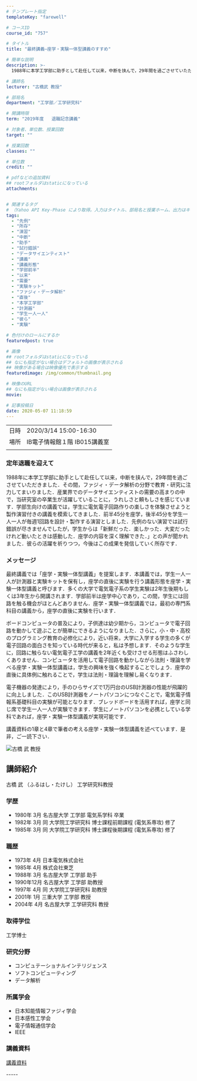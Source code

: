 ```yaml
---
# テンプレート指定
templateKey: "farewell"

# コースID
course_id: "757"

# タイトル
title: "最終講義―座学・実験一体型講義のすすめ"

# 簡単な説明
description: >-
  1988年に本学工学部に助手として赴任して以来，中断を挟んで，29年間を過ごさせていただきました．その間，ファジィ・データ解析の分野で教育・研究に注力してまいりました．産業界でのデータサイエンティストの需要の高まりの中で，当研究室の卒業生が活躍していることに，うれしさと頼もしさを感じています．学部生向けの講義では，学生に電気電子回路作りの楽しさを体験させようと製作演習付きの講義を模索してきました ....

# 講師名
lecturer: "古橋武 教授"

# 部局名
department: "工学部／工学研究科"

# 開講時限
term: "2019年度	退職記念講義"

# 対象者、単位数、授業回数
target: ""

# 授業回数
classes: ""

# 単位数
credit: ""

# pdfなどの追加資料
## rootフォルダはstaticになっている
attachments:


# 関連するタグ
# （Yahoo API Key-Phase により取得。入力はタイトル、部局名と授業ホーム、出力はキーフレーズ（tags））
tags:
  - "先例"
  - "所存"
  - "演習"
  - "中断"
  - "助手"
  - "試行錯誤"
  - "データサイエンティスト"
  - "講義"
  - "講義形態"
  - "学部前半"
  - "以来"
  - "需要"
  - "実験キット"
  - "ファジィ・データ解析"
  - "直後"
  - "本学工学部"
  - "計測器"
  - "学生一人一人"
  - "彼ら"
  - "実験"

# 色付けのロールにするか
featuredpost: true

# 画像
## rootフォルダはstaticになっている
## なにも指定がない場合はデフォルトの画像が表示される
## 映像がある場合は映像優先で表示する
featuredimage: /img/common/thumbnail.png

# 映像のURL
## なにも指定がない場合は画像が表示される
movie: 

# 記事投稿日
date: 2020-05-07 11:18:59
---
```


|   |   |
|---|---|
| 日時 | 2020/3/14  15:00-16:30 |
| 場所 | IB電子情報館１階 IB015講義室 |
|   |   |


### 定年退職を迎えて
1988年に本学工学部に助手として赴任して以来，中断を挟んで，29年間を過ごさせていただきました．その間，ファジィ・データ解析の分野で教育・研究に注力してまいりました．産業界でのデータサイエンティストの需要の高まりの中で，当研究室の卒業生が活躍していることに，うれしさと頼もしさを感じています．学部生向けの講義では，学生に電気電子回路作りの楽しさを体験させようと製作演習付きの講義を模索してきました．前半45分を座学，後半45分を学生一人一人が毎週1回路を設計・製作する演習としました．先例のない演習では試行錯誤が尽きませんでしたが，学生からは「新鮮だった．楽しかった．大変だったけれど動いたときは感動した．座学の内容を深く理解できた．」との声が聞かれました．彼らの活躍を祈りつつ，今後はこの成果を発信していく所存です．

### メッセージ
最終講義では「座学・実験一体型講義」を提案します．本講義では，学生一人一人が計測器と実験キットを保有し，座学の直後に実験を行う講義形態を座学・実験一体型講義と呼びます．多くの大学で電気電子系の学生実験は2年生後期もしくは3年生から開講されます．学部前半は座学中心であり，この間，学生には回路を触る機会がほとんどありません．座学・実験一体型講義では，最初の専門系科目の講義から，座学の直後に実験を行います．

ボードコンピュータの普及により，子供達は幼少期から，コンピュータで電子回路を動かして遊ぶことが簡単にできるようになりました．さらに，小・中・高校のプログラミング教育の必修化により，近い将来，大学に入学する学生の多くが電子回路の面白さを知っている時代が来ると，私は予想します．そのような学生に，回路に触らない電気電子工学の講義を2年近くも受けさせる形態はふさわしくありません．コンピュータを活用して電子回路を動かしながら法則・理論を学べる座学・実験一体型講義は，学生の興味を強く喚起することでしょう．座学の直後に具体例に触れることで，学生は法則・理論を理解し易くなります．

電子機器の発達により，手のひらサイズで1万円台のUSB計測器の性能が飛躍的に向上しました．このUSB計測器をノートパソコンにつなぐことで，電気電子情報系基礎科目の実験が可能となります．ブレッドボードを活用すれば，座学と同じ席で学生一人一人が実験できます．学生にノートパソコンを必携としている学科であれば，座学・実験一体型講義が実現可能です．

講義資料の1章と4章で筆者の考える座学・実験一体型講義を述べています．是非，ご一読下さい．




![古橋 武 教授](https://ocw.nagoya-u.jp/files/757/photo.jpg) 
## 講師紹介

古橋 武 （ふるはし・たけし） 工学研究科教授

### 学歴

- 1980年 3月 名古屋大学 工学部 電気系学科 卒業
- 1982年 3月 同 大学院工学研究科 博士課程前期課程 (電気系専攻) 修了
- 1985年 3月 同 大学院工学研究科 博士課程後期課程 (電気系専攻) 修了

### 職歴

- 1973年 4月 日本電気株式会社
- 1985年 4月 株式会社東芝
- 1988年 3月 名古屋大学 工学部 助手
- 1990年12月 名古屋大学 工学部 助教授
- 1997年 4月 同 大学院工学研究科 助教授
- 2001年 1月 三重大学 工学部 教授
- 2004年 4月 名古屋大学 工学研究科 教授


### 取得学位

工学博士

### 研究分野

- コンピュテーショナルインテリジェンス
- ソフトコンピューティング
- データ解析


### 所属学会

- 日本知能情報ファジィ学会
- 日本感性工学会
- 電子情報通信学会
- IEEE


### 講義資料

[講義資料](https://ocw.nagoya-u.jp/files/757/material.pdf) 


<!-- pdf内のリンクを有効化するための非表示リンクです -->

<p hidden>
["} {ocwlink file=](https://ocw.nagoya-u.jp/files/757/D_class_amp_sound.mp3) 

</p>
-----